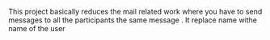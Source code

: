 This project basically reduces the mail related work where you have to send  messages to all the participants the same message .
It replace name withe name of the user 
